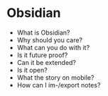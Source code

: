 # Obsidian

- What is Obsidian?
- Why should you care?
- What can you do with it?
- Is it future proof?
- Can it be extended?
- Is it open?
- What the story on mobile?
- How can I im-/export notes?
